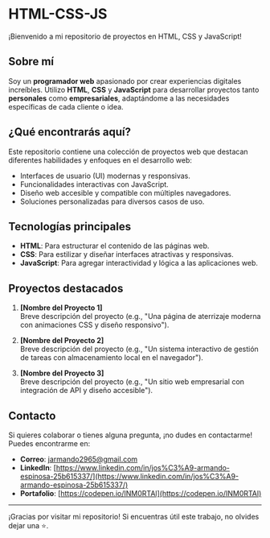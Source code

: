 # HTML-CSS-JS

¡Bienvenido a mi repositorio de proyectos en HTML, CSS y JavaScript!

## Sobre mí

Soy un **programador web** apasionado por crear experiencias digitales increíbles. Utilizo **HTML**, **CSS** y **JavaScript** para desarrollar proyectos tanto **personales** como **empresariales**, adaptándome a las necesidades específicas de cada cliente o idea.

## ¿Qué encontrarás aquí?

Este repositorio contiene una colección de proyectos web que destacan diferentes habilidades y enfoques en el desarrollo web:

- Interfaces de usuario (UI) modernas y responsivas.
- Funcionalidades interactivas con JavaScript.
- Diseño web accesible y compatible con múltiples navegadores.
- Soluciones personalizadas para diversos casos de uso.

## Tecnologías principales

- **HTML**: Para estructurar el contenido de las páginas web.
- **CSS**: Para estilizar y diseñar interfaces atractivas y responsivas.
- **JavaScript**: Para agregar interactividad y lógica a las aplicaciones web.

## Proyectos destacados

1. **[Nombre del Proyecto 1]**  
   Breve descripción del proyecto (e.g., "Una página de aterrizaje moderna con animaciones CSS y diseño responsivo").

2. **[Nombre del Proyecto 2]**  
   Breve descripción del proyecto (e.g., "Un sistema interactivo de gestión de tareas con almacenamiento local en el navegador").

3. **[Nombre del Proyecto 3]**  
   Breve descripción del proyecto (e.g., "Un sitio web empresarial con integración de API y diseño accesible").

## Contacto

Si quieres colaborar o tienes alguna pregunta, ¡no dudes en contactarme!  
Puedes encontrarme en:

- **Correo**: [jarmando2965@gmail.com](jarmando2965@gmail.com)
- **LinkedIn**: [https://www.linkedin.com/in/jos%C3%A9-armando-espinosa-25b615337/](https://www.linkedin.com/in/jos%C3%A9-armando-espinosa-25b615337/)
- **Portafolio**: [https://codepen.io/INM0RTAl](https://codepen.io/INM0RTAl)

---

¡Gracias por visitar mi repositorio! Si encuentras útil este trabajo, no olvides dejar una ⭐.
